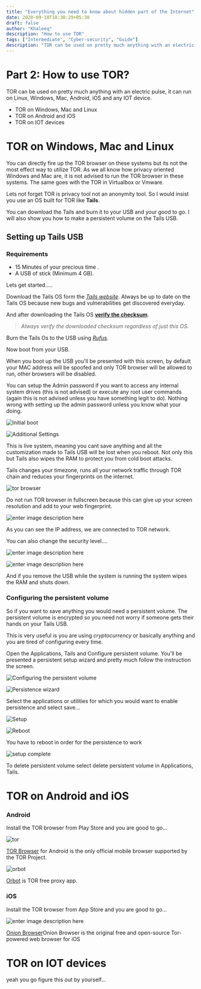 ```yaml
---
title: "Everything you need to know about hidden part of the Internet"
date: 2020-09-10T18:30:29+05:30
draft: false
author: "Khaleeq"
description: "How to use TOR"
tags: ["Intermediate", "Cyber-security", "Guide"]
description: "TOR can be used on pretty much anything with an electric pulse, it can run on Linux, Windows, Mac, Android, iOS and any IOT device."
---
```


# Part 2: How to use TOR?

TOR can be used on pretty much anything with an electric pulse, it can run on Linux, Windows, Mac, Android, iOS and any IOT device.

- TOR on Windows, Mac and Linux
- TOR on Android and iOS
- TOR on IOT devices

# TOR on Windows, Mac and Linux

You can directly fire up the TOR browser on these systems but its not the most effect way to utilize TOR. As we all know how privacy oriented Windows and Mac are, it is not advised to run the TOR browser in these systems. The same goes with the TOR in Virtualbox or Vmware.

Lets not forget TOR is privacy tool not an anonymity tool. So I would insist you use an OS built for TOR like **Tails**.

You can download the Tails and burn it to your USB and your good to go. I will also show you how to make a persistent volume on the Tails USB.

## Setting up Tails USB

### Requirements

- 15 Minutes of your precious time .
- A USB of stick (Minimum 4 GB).

Lets get started.....

Download the Tails OS form the [_Tails website_](https://tails.boum.org/install/index.en.html). Always be up to date on the Tails OS because new bugs and vulnerabilities get discovered everyday.

And after downloading the Tails OS **[verify the checksum](link%20coming%20soon)**.

> _Always verify the downloaded checksum regardless of just this OS._

Burn the Tails Os to the USB using [_Rufus_](https://rufus.ie/).

Now boot from your USB.

When you boot up the USB you'll be presented with this screen, by default your MAC address will be spoofed and only TOR browser will be allowed to run, other browsers will be disabled.

You can setup the Admin password if you want to access any internal system drives (this is not advised) or execute any root user commands (again this is not advised unless you have something legit to do). Nothing wrong with setting up the admin password unless you know what your doing.

![Initial boot](https://www.linkpicture.com/q/VirtualBox_Tails-4.11_09_10_2020_13_32_11.png)

![Additional Settings](https://www.linkpicture.com/q/VirtualBox_Tails-4.11_09_10_2020_13_32_31.png)

This is live system, meaning you cant save anything and all the customization made to Tails USB will be lost when you reboot. Not only this but Tails also wipes the RAM to protect you from cold boot attacks.

Tails changes your timezone, runs all your network traffic through TOR chain and reduces your fingerprints on the internet.

![tor browser](https://www.linkpicture.com/q/Screenshot-from-2020-10-09-09-53-01.png)

Do not run TOR browser in fullscreen because this can give up your screen resolution and add to your web fingerprint.

![enter image description here](https://www.linkpicture.com/q/Screenshot-from-2020-10-09-09-53-12.png)

As you can see the IP address, we are connected to TOR network.

You can also change the security level....

![enter image description here](https://www.linkpicture.com/q/Screenshot-from-2020-10-09-09-53-54.png)

![enter image description here](https://www.linkpicture.com/q/Screenshot-from-2020-10-09-09-54-16.png)

And if you remove the USB while the system is running the system wipes the RAM and shuts down.

### Configuring the persistent volume

So if you want to save anything you would need a persistent volume. The persistent volume is encrypted so you need not worry if someone gets their hands on your Tails USB.

This is very useful is you are using _cryptocurrency_ or basically anything and you are tired of configuring every time.

Open the Applications, Tails and Configure persistent volume. You'll be presented a persistent setup wizard and pretty much follow the instruction the screen.

![Configuring the persistent volume](https://www.linkpicture.com/q/VirtualBox_Tails-4.11_09_10_2020_13_36_49.png)

![Persistence wizard](https://www.linkpicture.com/q/Screenshot-from-2020-10-09-15-05-37.png)

Select the applications or utilities for which you would want to enable persistence and select save...

![Setup](https://www.linkpicture.com/q/Screenshot-from-2020-10-09-15-06-51.png)

![Reboot](https://www.linkpicture.com/q/Screenshot-from-2020-10-09-15-14-21.png)

You have to reboot in order for the persistence to work

![setup complete](https://www.linkpicture.com/q/IMG_20201009_143844.jpg)

To delete persistent volume select delete persistent volume in Applications, Tails.

# TOR on Android and iOS

### Android

Install the TOR browser from Play Store and you are good to go...

![tor](https://www.linkpicture.com/q/Screenshot_20201009-174616.jpg)

[TOR Browser](https://play.google.com/store/apps/details?id=org.torproject.torbrowser) for Android is the only official mobile browser supported by the TOR Project.

![orbot](https://www.linkpicture.com/q/Screenshot_20201009-174641.jpg)

[Orbot](https://play.google.com/store/apps/details?id=org.torproject.android) is TOR free proxy app.

### iOS

Install the TOR browser from App Store and you are good to go...

![enter image description here](https://is1-ssl.mzstatic.com/image/thumb/Purple113/v4/da/b9/ac/dab9acf3-7946-dc77-7170-70662e920655/pr_source.png/600x0w.png)

[Onion Browser](https://apps.apple.com/us/app/onion-browser/id519296448)Onion Browser is the original free and open-source Tor-powered web browser for iOS

# TOR on IOT devices

yeah you go figure this out by yourself...
